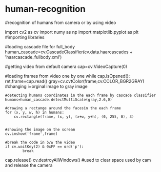 # human-recognition
#recognition of humans from camera or by using video


import cv2 as cv
import numy as np
import matplotlib.pyplot as plt
#importing libraries

#loading cascade file for full_body
human_cascade=cv.CascadeClassifier(cv.data.haarcascades + 'haarcascade_fullbody.xml')

#getting video from default camera
cap=cv.VideoCapture(0)

#loading frames from video one by one
while cap.isOpened():
    ret,frame=cap.read()
    gray=cv.cvtColor(frame,cv.COLOR_BGR2GRAY)
    #changing i=orginal image to gray image

    #detecting humans coordinates in the each frame by cascade classifier
    humans=human_cascade.detectMultiScale(gray,2.6,0)

    #drawing a rectange around the facesin the each frame
    for (x, y, w, h) in humans:
        cv.rectangle(frame, (x, y), (x+w, y+h), (0, 255, 0), 3)


    #showing the image on the screan
    cv.imshow('frame',frame)

    #break the code in b/w the video
    if cv.waitKey(2) & 0xFF == ord('p'):
            break


cap.release()
cv.destroyAllWindows()
#used to clear space used by cam and release the camera
